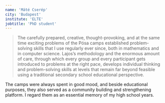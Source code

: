 ```yaml
---
name: 'Máté Cserép'
city: 'Budapest'
institute: 'ELTE'
jobtitle: 'PhD student'
---
```


> The carefully prepared, creative, thought-provoking, and at the same time exciting problems of the Pósa camps established problem-solving skills that I use regularly ever since, both in mathematics and in computer science. Lajos’s methodology and the enormous amount of care, through which every group and every participant gets introduced to problems at the right pace, develops individual thinking and problem-solving skills at levels that remain far beyond feasible using a traditional secondary school educational perspective.

The camps were always spent in good mood, and beside educational purposes, they also served as a community building and strengthening platform. I regard them as an essential memory of my high school years.
